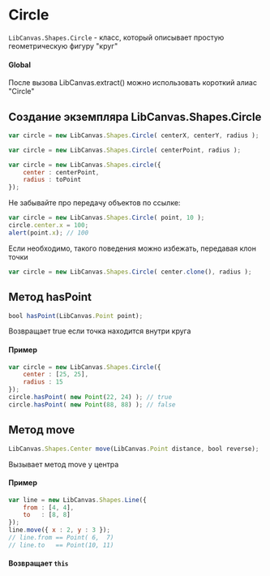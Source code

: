 Circle
======
`LibCanvas.Shapes.Circle` - класс, который описывает простую геометрическую фигуру "круг"

#### Global

После вызова LibCanvas.extract() можно использовать короткий алиас "Circle"

## Создание экземпляра LibCanvas.Shapes.Circle

```js
var circle = new LibCanvas.Shapes.Circle( centerX, centerY, radius );

var circle = new LibCanvas.Shapes.Circle( centerPoint, radius );

var circle = new LibCanvas.Shapes.circle({
	center : centerPoint,
	radius : toPoint
});
```

Не забывайте про передачу объектов по ссылке:

```js
var circle = new LibCanvas.Shapes.Circle( point, 10 );
circle.center.x = 100;
alert(point.x); // 100
```

Если необходимо, такого поведения можно избежать, передавая клон точки

```js
var circle = new LibCanvas.Shapes.Circle( center.clone(), radius );
```

## Метод hasPoint

```js
bool hasPoint(LibCanvas.Point point);
```

Возвращает true если точка находится внутри круга

#### Пример

```js
var circle = new LibCanvas.Shapes.Circle({
	center : [25, 25],
	radius : 15
});
circle.hasPoint( new Point(22, 24) ); // true
circle.hasPoint( new Point(88, 88) ); // false
```

## Метод move

```js
LibCanvas.Shapes.Center move(LibCanvas.Point distance, bool reverse);
```

Вызывает метод move у центра

#### Пример

```js
var line = new LibCanvas.Shapes.Line({
	from : [4, 4],
	to   : [8, 8]
});
line.move({ x : 2, y : 3 });
// line.from == Point( 6,  7)
// line.to   == Point(10, 11)
```

#### Возвращает `this`
